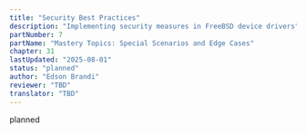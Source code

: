 ```yaml
---
title: "Security Best Practices"
description: "Implementing security measures in FreeBSD device drivers"
partNumber: 7
partName: "Mastery Topics: Special Scenarios and Edge Cases"
chapter: 31
lastUpdated: "2025-08-01"
status: "planned"
author: "Edson Brandi"
reviewer: "TBD"
translator: "TBD"
---
```


planned

